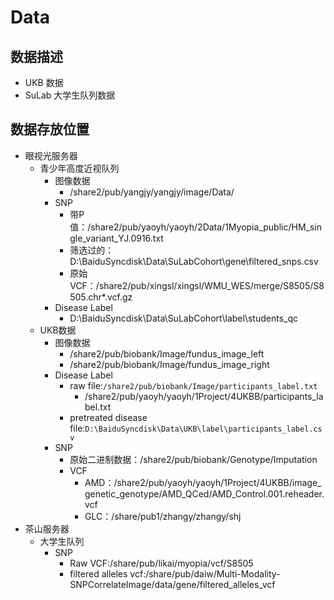 # Data

## 数据描述

- UKB 数据
- SuLab 大学生队列数据

## 数据存放位置

- 眼视光服务器
    - 青少年高度近视队列
        - 图像数据
          - /share2/pub/yangjy/yangjy/image/Data/
        - SNP
            - 带P值：/share2/pub/yaoyh/yaoyh/2Data/1Myopia_public/HM_single_variant_YJ.0916.txt
            - 筛选过的：D:\BaiduSyncdisk\Data\SuLabCohort\gene\filtered_snps.csv
            - 原始VCF：/share2/pub/xingsl/xingsl/WMU_WES/merge/S8505/S8505.chr*.vcf.gz
        - Disease Label
            - D:\BaiduSyncdisk\Data\SuLabCohort\label\students_qc
    - UKB数据
        - 图像数据
            - /share2/pub/biobank/Image/fundus_image_left
            - /share2/pub/biobank/Image/fundus_image_right
        - Disease Label
            - raw file:`/share2/pub/biobank/Image/participants_label.txt`
              - /share2/pub/yaoyh/yaoyh/1Project/4UKBB/participants_label.txt
            - pretreated disease file:`D:\BaiduSyncdisk\Data\UKB\label\participants_label.csv`
        - SNP
            - 原始二进制数据：/share2/pub/biobank/Genotype/Imputation
            - VCF
                - AMD：/share2/pub/yaoyh/yaoyh/1Project/4UKBB/image_genetic_genotype/AMD_QCed/AMD_Control.001.reheader.vcf
                - GLC：/share/pub1/zhangy/zhangy/shj
- 茶山服务器
    - 大学生队列
        - SNP
            - Raw VCF:/share/pub/likai/myopia/vcf/S8505
            - filtered alleles vcf:/share/pub/daiw/Multi-Modality-SNPCorrelateImage/data/gene/filtered_alleles_vcf
